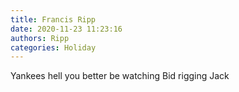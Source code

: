 ```yaml
---
title: Francis Ripp
date: 2020-11-23 11:23:16
authors: Ripp
categories: Holiday
---
```


 Yankees hell you better be watching Bid rigging Jack